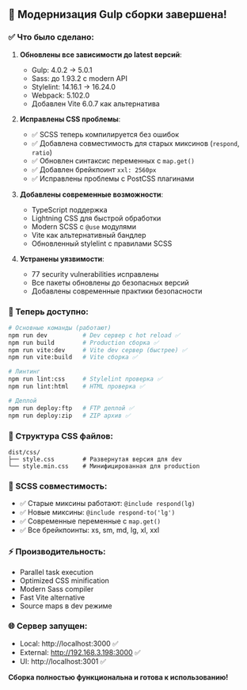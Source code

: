 ## 🎉 Модернизация Gulp сборки завершена!

### ✅ Что было сделано:

1. **Обновлены все зависимости до latest версий**:
   - Gulp: 4.0.2 → 5.0.1
   - Sass: до 1.93.2 с modern API
   - Stylelint: 14.16.1 → 16.24.0
   - Webpack: 5.102.0
   - Добавлен Vite 6.0.7 как альтернатива

2. **Исправлены CSS проблемы**:
   - ✅ SCSS теперь компилируется без ошибок
   - ✅ Добавлена совместимость для старых миксинов (`respond`, `ratio`)
   - ✅ Обновлен синтаксис переменных с `map.get()`
   - ✅ Добавлен брейкпоинт `xxl: 2560px`
   - ✅ Исправлены проблемы с PostCSS плагинами

3. **Добавлены современные возможности**:
   - TypeScript поддержка
   - Lightning CSS для быстрой обработки
   - Modern SCSS с `@use` модулями
   - Vite как альтернативный бандлер
   - Обновленный stylelint с правилами SCSS

4. **Устранены уязвимости**:
   - 77 security vulnerabilities исправлены
   - Все пакеты обновлены до безопасных версий
   - Добавлены современные практики безопасности

### 🚀 Теперь доступно:

```bash
# Основные команды (работают)
npm run dev          # Dev сервер с hot reload ✅
npm run build        # Production сборка ✅
npm run vite:dev     # Vite dev сервер (быстрее) ✅
npm run vite:build   # Vite сборка ✅

# Линтинг
npm run lint:css     # Stylelint проверка ✅
npm run lint:html    # HTML проверка ✅

# Деплой
npm run deploy:ftp   # FTP деплой ✅
npm run deploy:zip   # ZIP архив ✅
```

### 📁 Структура CSS файлов:
```
dist/css/
├── style.css        # Развернутая версия для dev
└── style.min.css    # Минифицированная для production
```

### 🎨 SCSS совместимость:
- ✅ Старые миксины работают: `@include respond(lg)`
- ✅ Новые миксины: `@include respond-to('lg')`
- ✅ Современные переменные с `map.get()`
- ✅ Все брейкпоинты: xs, sm, md, lg, xl, xxl

### ⚡ Производительность:
- Parallel task execution
- Optimized CSS minification
- Modern Sass compiler
- Fast Vite alternative
- Source maps в dev режиме

### 🌐 Сервер запущен:
- Local: http://localhost:3000 ✅
- External: http://192.168.3.198:3000 ✅
- UI: http://localhost:3001 ✅

**Сборка полностью функциональна и готова к использованию!**
